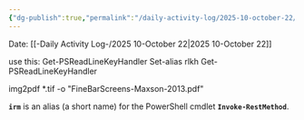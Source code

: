 ```yaml
---
{"dg-publish":true,"permalink":"/daily-activity-log/2025-10-october-22/","noteIcon":"","created":"2025-10-22T13:31:37.600-05:00"}
---
```


Date: [[-Daily Activity Log-/2025 10-October 22\|2025 10-October 22]]

use this: Get-PSReadLineKeyHandler
Set-alias rlkh Get-PSReadLineKeyHandler

img2pdf *.tif -o "FineBarScreens-Maxson-2013.pdf"

**`irm`** is an alias (a short name) for the PowerShell cmdlet **`Invoke-RestMethod`**.